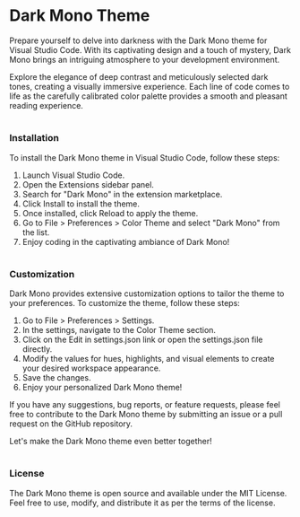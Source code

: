 # Dark Mono Theme
Prepare yourself to delve into darkness with the Dark Mono theme for Visual Studio Code. With its captivating design and a touch of mystery, Dark Mono brings an intriguing atmosphere to your development environment.

Explore the elegance of deep contrast and meticulously selected dark tones, creating a visually immersive experience. Each line of code comes to life as the carefully calibrated color palette provides a smooth and pleasant reading experience.

#

### Installation
To install the Dark Mono theme in Visual Studio Code, follow these steps:

1. Launch Visual Studio Code.
2. Open the Extensions sidebar panel.
3. Search for "Dark Mono" in the extension marketplace.
4. Click Install to install the theme.
5. Once installed, click Reload to apply the theme.
6. Go to File > Preferences > Color Theme and select "Dark Mono" from the list.
7. Enjoy coding in the captivating ambiance of Dark Mono!

#

### Customization
Dark Mono provides extensive customization options to tailor the theme to your preferences. To customize the theme, follow these steps:

1. Go to File > Preferences > Settings.
2. In the settings, navigate to the Color Theme section.
3. Click on the Edit in settings.json link or open the settings.json file directly.
4. Modify the values for hues, highlights, and visual elements to create your desired workspace appearance.
5. Save the changes.
6. Enjoy your personalized Dark Mono theme!

If you have any suggestions, bug reports, or feature requests, please feel free to contribute to the Dark Mono theme by submitting an issue or a pull request on the GitHub repository.

Let's make the Dark Mono theme even better together!

#

### License
The Dark Mono theme is open source and available under the MIT License. Feel free to use, modify, and distribute it as per the terms of the license.